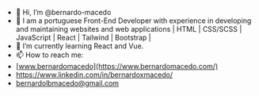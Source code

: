 - 👋 Hi, I’m @bernardo-macedo
- 👀 I am a portuguese Front-End Developer with experience in developing and maintaining websites and web applications | HTML | CSS/SCSS | JavaScript | React | Tailwind | Bootstrap |
- 🌱 I’m currently learning React and Vue.
- 📫 How to reach me:
- [www.bernardomacedo](https://www.bernardomacedo.com/)
- https://www.linkedin.com/in/bernardoxmacedo/
- bernardolbmacedo@gmail.com


